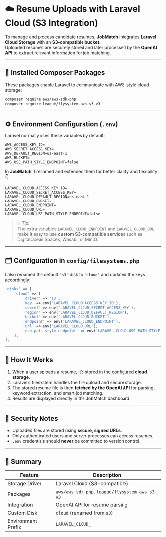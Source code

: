 # ☁️ Resume Uploads with Laravel Cloud (S3 Integration)

To manage and process candidate resumes, **JobMatch** integrates **Laravel Cloud Storage** with an **S3-compatible bucket**.  
Uploaded resumes are securely stored and later processed by the **OpenAI API** to extract relevant information for job matching.

---

## 🧩 Installed Composer Packages
These packages enable Laravel to communicate with AWS-style cloud storage:

```bash
composer require aws/aws-sdk-php
composer require league/flysystem-aws-s3-v3
```

---

## ⚙️ Environment Configuration (`.env`)
Laravel normally uses these variables by default:
```env
AWS_ACCESS_KEY_ID=
AWS_SECRET_ACCESS_KEY=
AWS_DEFAULT_REGION=us-east-1
AWS_BUCKET=
AWS_USE_PATH_STYLE_ENDPOINT=false
```

In **JobMatch**, I renamed and extended them for better clarity and flexibility 👇

```env
LARAVEL_CLOUD_ACCESS_KEY_ID=
LARAVEL_CLOUD_SECRET_ACCESS_KEY=
LARAVEL_CLOUD_DEFAULT_REGION=us-east-1
LARAVEL_CLOUD_BUCKET=
LARAVEL_CLOUD_ENDPOINT=
LARAVEL_CLOUD_URL=
LARAVEL_CLOUD_USE_PATH_STYLE_ENDPOINT=false
```

> 💡 *Tip:*  
> The extra variables `LARAVEL_CLOUD_ENDPOINT` and `LARAVEL_CLOUD_URL` make it easy to use **custom S3-compatible services** such as DigitalOcean Spaces, Wasabi, or MinIO.

---

## 🗂️ Configuration in `config/filesystems.php`
I also renamed the default `'s3'` disk to `'cloud'` and updated the keys accordingly:

```php
'disks' => [
    'cloud' => [
        'driver' => 's3',
        'key' => env('LARAVEL_CLOUD_ACCESS_KEY_ID'),
        'secret' => env('LARAVEL_CLOUD_SECRET_ACCESS_KEY'),
        'region' => env('LARAVEL_CLOUD_DEFAULT_REGION'),
        'bucket' => env('LARAVEL_CLOUD_BUCKET'),
        'endpoint' => env('LARAVEL_CLOUD_ENDPOINT'),
        'url' => env('LARAVEL_CLOUD_URL'),
        'use_path_style_endpoint' => env('LARAVEL_CLOUD_USE_PATH_STYLE_ENDPOINT', false),
    ],
],
```

---

## 🚀 How It Works
1. When a user uploads a resume, it’s stored in the configured **cloud storage**.  
2. Laravel’s filesystem handles the file upload and secure storage.  
3. The stored resume file is then **fetched by the OpenAI API** for parsing, keyword extraction, and smart job matching.  
4. Results are displayed directly in the JobMatch dashboard.

---

## 🔐 Security Notes
- Uploaded files are stored using **secure, signed URLs**.  
- Only authenticated users and server processes can access resumes.  
- `.env` credentials should **never** be committed to version control.

---

## 🧠 Summary

| Feature | Description |
|----------|--------------|
| Storage Driver | Laravel Cloud (S3-compatible) |
| Packages | `aws/aws-sdk-php`, `league/flysystem-aws-s3-v3` |
| Integration | OpenAI API for resume parsing |
| Custom Disk | `cloud` (renamed from `s3`) |
| Environment Prefix | `LARAVEL_CLOUD_` |
